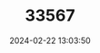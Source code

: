 ---
title: "33567"
category: "Psychotria greenwelliae"
draft: false
date: 2024-02-22 13:03:50
languages:
  Hawaiian: ["kōpiko"]
---
